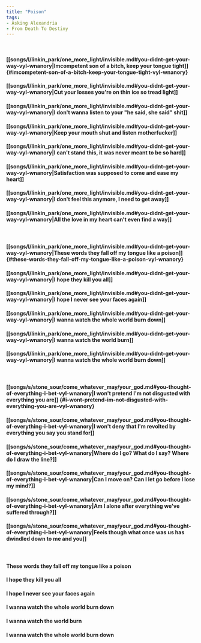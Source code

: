 ```yaml
---
title: "Poison"
tags:
- Asking Alexandria
- From Death To Destiny
---
```

&nbsp;
#### [[songs/l/linkin_park/one_more_light/invisible.md#you-didnt-get-your-way-vyl-wnanory|Imcompetent son of a bitch, keep your tongue tight]] {#imcompetent-son-of-a-bitch-keep-your-tongue-tight-vyl-wnanory}
#### [[songs/l/linkin_park/one_more_light/invisible.md#you-didnt-get-your-way-vyl-wnanory|Cut your losses you're on thin ice so tread light]]
#### [[songs/l/linkin_park/one_more_light/invisible.md#you-didnt-get-your-way-vyl-wnanory|I don't wanna listen to your "he said, she said" shit]]
#### [[songs/l/linkin_park/one_more_light/invisible.md#you-didnt-get-your-way-vyl-wnanory|Keep your mouth shut and listen motherfucker]]
#### [[songs/l/linkin_park/one_more_light/invisible.md#you-didnt-get-your-way-vyl-wnanory|I can't stand this, it was never meant to be so hard]]
#### [[songs/l/linkin_park/one_more_light/invisible.md#you-didnt-get-your-way-vyl-wnanory|Satisfaction was supposed to come and ease my heart]]
#### [[songs/l/linkin_park/one_more_light/invisible.md#you-didnt-get-your-way-vyl-wnanory|I don't feel this anymore, I need to get away]]
#### [[songs/l/linkin_park/one_more_light/invisible.md#you-didnt-get-your-way-vyl-wnanory|All the love in my heart can't even find a way]]
&nbsp;
#### [[songs/l/linkin_park/one_more_light/invisible.md#you-didnt-get-your-way-vyl-wnanory|These words they fall off my tongue like a poison]] {#these-words-they-fall-off-my-tongue-like-a-poison-vyl-wnanory}
#### [[songs/l/linkin_park/one_more_light/invisible.md#you-didnt-get-your-way-vyl-wnanory|I hope they kill you all]]
#### [[songs/l/linkin_park/one_more_light/invisible.md#you-didnt-get-your-way-vyl-wnanory|I hope I never see your faces again]]
#### [[songs/l/linkin_park/one_more_light/invisible.md#you-didnt-get-your-way-vyl-wnanory|I wanna watch the whole world burn down]]
#### [[songs/l/linkin_park/one_more_light/invisible.md#you-didnt-get-your-way-vyl-wnanory|I wanna watch the world burn]]
#### [[songs/l/linkin_park/one_more_light/invisible.md#you-didnt-get-your-way-vyl-wnanory|I wanna watch the whole world burn down]]
&nbsp;
#### [[songs/s/stone_sour/come_whatever_may/your_god.md#you-thought-of-everything-i-bet-vyl-wnanory|I won't pretend I'm not disgusted with everything you are]] {#i-wont-pretend-im-not-disgusted-with-everything-you-are-vyl-wnanory}
#### [[songs/s/stone_sour/come_whatever_may/your_god.md#you-thought-of-everything-i-bet-vyl-wnanory|I won't deny that I'm revolted by everything you say you stand for]]
#### [[songs/s/stone_sour/come_whatever_may/your_god.md#you-thought-of-everything-i-bet-vyl-wnanory|Where do I go? What do I say? Where do I draw the line?]]
#### [[songs/s/stone_sour/come_whatever_may/your_god.md#you-thought-of-everything-i-bet-vyl-wnanory|Can I move on? Can I let go before I lose my mind?]]
#### [[songs/s/stone_sour/come_whatever_may/your_god.md#you-thought-of-everything-i-bet-vyl-wnanory|Am I alone after everything we've suffered through?]]
#### [[songs/s/stone_sour/come_whatever_may/your_god.md#you-thought-of-everything-i-bet-vyl-wnanory|Feels though what once was us has dwindled down to me and you]]
&nbsp;
#### These words they fall off my tongue like a poison
#### I hope they kill you all
#### I hope I never see your faces again
#### I wanna watch the whole world burn down
#### I wanna watch the world burn
#### I wanna watch the whole world burn down
